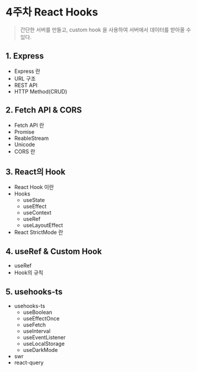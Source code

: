 # 4주차 React Hooks

> 간단한 서버를 만들고, custom hook 을 사용하여 서버에서 데이터를 받아올 수 있다.

## 1. Express

- Express 란
- URL 구조
- REST API
- HTTP Method(CRUD)

## 2. Fetch API & CORS

- Fetch API 란
- Promise
- ReableStream
- Unicode
- CORS 란

## 3. React의 Hook

- React Hook 이란
- Hooks
  - useState
  - useEffect
  - useContext
  - useRef
  - useLayoutEffect
- React StrictMode 란

## 4. useRef & Custom Hook

- useRef
- Hook의 규칙

## 5. usehooks-ts

- usehooks-ts
  - useBoolean
  - useEffectOnce
  - useFetch
  - useInterval
  - useEventListener
  - useLocalStorage
  - useDarkMode
- swr
- react-query